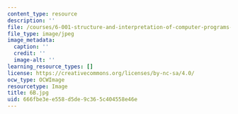 ```yaml
---
content_type: resource
description: ''
file: /courses/6-001-structure-and-interpretation-of-computer-programs-spring-2005/666fbe3ee558d5de9c365c404558e46e_6B.jpg
file_type: image/jpeg
image_metadata:
  caption: ''
  credit: ''
  image-alt: ''
learning_resource_types: []
license: https://creativecommons.org/licenses/by-nc-sa/4.0/
ocw_type: OCWImage
resourcetype: Image
title: 6B.jpg
uid: 666fbe3e-e558-d5de-9c36-5c404558e46e
---
```

